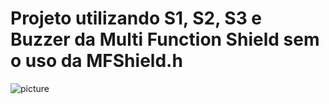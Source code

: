 # Projeto utilizando S1, S2, S3 e Buzzer da Multi Function Shield sem o uso da MFShield.h

![picture](https://s-media-cache-ak0.pinimg.com/originals/f7/1d/6a/f71d6a26fb99f469412439486c58a147.jpg)


